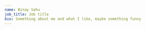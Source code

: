 ```yaml
---
name: Binay Sahu
job_title: Job title
bio: Something about me and what I like, maybe something funny
---
```

